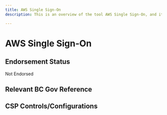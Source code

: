 ```yaml
---
title: AWS Single Sign-On
description: This is an overview of the tool AWS Single Sign-On, and its current status  within BC Gov.

---
```

<!---
Note: this is a generated file.  You should not edit it directly.  Please check https://github.com/bcgov/cloud-pathfinder for details.
-->
# AWS Single Sign-On



## Endorsement Status
Not Endorsed

## Relevant BC Gov Reference


## CSP Controls/Configurations
